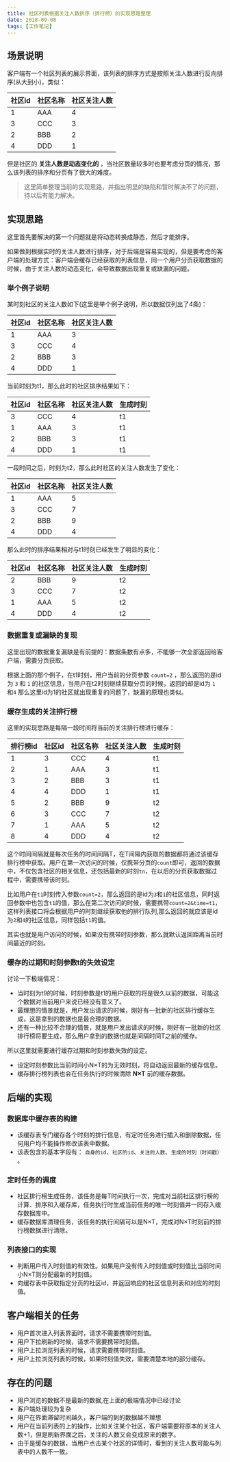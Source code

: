 ```yaml
---
title: 社区列表根据关注人数排序（排行榜）的实现思路整理
date: 2018-09-08
tags: [工作笔记]
---
```


## 场景说明

客户端有一个社区列表的展示界面，该列表的排序方式是按照关注人数进行反向排序(从大到小)，类似：

|社区id|社区名称|社区关注人数|
|-|-|-|
|1|AAA|4|
|3|CCC|3|
|2|BBB|2|
|4|DDD|1|


但是社区的 **关注人数是动态变化的** ，当社区数量较多时也要考虑分页的情况，那么该列表的排序和分页有了很大的难度。


> 这里简单整理当前的实现思路，并指出明显的缺陷和暂时解决不了的问题，待以后有能力解决。

<!--more-->

## 实现思路

这里首先要解决的第一个问题就是将动态转换成静态，然后才能排序。

如果做到根据实时的关注人数进行排序，对于后端是容易实现的，但是要考虑的客户端的处理方式：客户端会缓存已经获取的列表信息，同一个用户分页获取数据的时候，由于关注人数的动态变化，会导致数据出现重复或缺漏的问题。

### 举个例子说明

某时刻社区的关注人数如下(这里是举个例子说明，所以数据仅列出了4条)：

|社区id|社区名称|社区关注人数|
|:-|:-|:-|
|1|AAA|3|
|3|CCC|4|
|2|BBB|3|
|4|DDD|1|

当前时刻为t1，那么此时的社区排序结果如下：

|社区id|社区名称|社区关注人数|生成时刻|
|:-|:-|:-|:-|
|3|CCC|4|t1|
|1|AAA|3|t1|
|2|BBB|3|t1|
|4|DDD|1|t1|

一段时间之后，时刻为t2，那么此时社区的关注人数发生了变化：

|社区id|社区名称|社区关注人数|
|:-|:-|:-|
|1|AAA|5|
|3|CCC|7|
|2|BBB|9|
|4|DDD|4|

那么此时的排序结果相对与t1时刻已经发生了明显的变化：

|社区id|社区名称|社区关注人数|生成时刻|
|:-|:-|:-|:-|
|2|BBB|9|t2|
|3|CCC|7|t2|
|1|AAA|5|t2|
|4|DDD|4|t2|

### 数据重复或漏缺的复现

这里出现的数据重复漏缺是有前提的：数据条数有点多，不能够一次全部返回给客户端，需要分页获取。

根据上面的那个例子，在t1时刻，用户当前的分页参数 `count=2` ，那么返回的是id为 `3` 和 `1` 的社区信息，当用户在t2时刻继续获取分页的时候，返回的却是id为 `1` 和`4` 那么这里id为1的社区就出现重复的问题了，缺漏的原理也类似。

### 缓存生成的关注排行榜

这里的实现思路是每隔一段时间将当前的关注排行榜进行缓存：

|排行榜id|社区id|社区名称|社区关注人数|生成时刻|
|:-|:-|:-|:-|:-|
|1|3|CCC|4|t1|
|2|1|AAA|3|t1|
|3|2|BBB|3|t1|
|4|4|DDD|1|t1|
|5|2|BBB|9|t2|
|6|3|CCC|7|t2|
|7|1|AAA|5|t2|
|8|4|DDD|4|t2|

这个时间间隔就是每次任务的时间间隔T，在T间隔内获取的数据都将通过该缓存排行榜中获取。用户在第一次访问的时候，仅携带分页的`count`即可，返回的数据中，不仅包含社区的相关信息，还包括最新的时刻`tn`，在以后的分页获取数据过程中，需要携带该时刻。

比如用户在`t1`时刻传入参数`count=2`，那么返回的是id为`3`和`1`的社区信息，同时返回参数中也包含`t1`的值，那么在第二次访问的时候，需要携带`count=2&time=t1`，这样列表接口将会根据用户的时刻继续获取他的排行队列,那么返回的就应该是id为`2`和`4`的社区信息，同样包括`t1`的值。

其实也就是用户访问的时候，如果没有携带时刻参数，那么就默认返回距离当前时间最近的时刻。

### 缓存的过期和时刻参数t的失效设定

讨论一下极端情况：

- 当时刻为t9的时候，时刻参数是t1的用户获取的将是很久以前的数据，可能这个数据对当前用户来说已经没有意义了。
- 最理想的情景就是，用户发出请求的时候，刚好有一批新的社区排行缓存生成，这是拿到的数据也是最合理的数据。
- 还有一种比较不合理的情景，就是用户发出请求的时候，刚好有一批新的社区排行榜将要生成，那么用户拿到的数据也就是间隔时间T之前的缓存。

所以这里就需要进行缓存过期和时刻参数失效的设定。

- 设定时刻参数比当前时间小N×T的为无效时刻，将自动返回最新的缓存信息。
- 缓存排行榜列表也会在任务执行的时候清除 **N×T** 前的缓存数据。

## 后端的实现

### 数据库中缓存表的构建

- 该缓存表专门缓存各个时刻的排行信息，有定时任务进行插入和删除数据，任何用户均不能操作修改该表中数据。
- 该表包含的基本字段有： `自身的id`、`社区的id`、`关注的人数`、`生成的时刻（时间戳）` 。

### 定时任务的调度

- 社区排行榜生成任务，该任务是每T时间执行一次，完成对当前社区排行榜的计算、排序和入缓存库，任务执行时生成当前任务的唯一时刻值并一同存入缓存数据库中。
- 缓存数据库清理任务，该任务的执行间隔可以是N×T，完成对N×T时刻前的排行榜数据进行清除。

### 列表接口的实现

- 判断用户传入时刻值的有效性。如果用户没有传入时刻值或时刻值比当前时间小N×T则分配最新的时刻值。
- 向缓存表中获取指定分页的社区id，并返回响应的社区信息列表和对应的时刻值。

## 客户端相关的任务

- 用户首次进入列表界面时，请求不需要携带时刻值。
- 用户下拉刷新的时候，请求不需要携带时刻值。
- 用户上拉浏览列表的时候，请求需要携带时刻值。
- 用户上拉浏览列表的时候，如果时刻值失效，需要清楚本地的部分缓存。

## 存在的问题

- 用户浏览的数据不是最新的数据,在上面的极端情况中已经讨论
- 客户端处理较为复杂
- 用户在界面滞留时间越久，客户端的到的数据越不理想
- 用户在当前列表的上的操作，比如关注某个社区，客户端需要将原本的关注人数+1，但是刷新界面之后，关注的人数又会变成原来的数字。
- 由于是缓存的数据，当用户点击某个社区的详情时，看到的关注人数可能与列表中的人数不一致。
